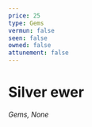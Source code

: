 ```yaml
---
price: 25
type: Gems
vermun: false
seen: false
owned: false
attunement: false
---
```

# Silver ewer

*Gems, None*